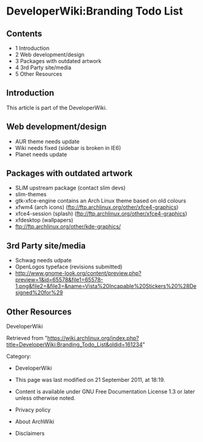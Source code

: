 DeveloperWiki:Branding Todo List
================================

Contents
--------

-   1 Introduction
-   2 Web development/design
-   3 Packages with outdated artwork
-   4 3rd Party site/media
-   5 Other Resources

Introduction
------------

This article is part of the DeveloperWiki.

Web development/design
----------------------

-   AUR theme needs update
-   Wiki needs fixed (sidebar is broken in IE6)
-   Planet needs update

Packages with outdated artwork
------------------------------

-   SLiM upstream package (contact slim devs)
-   slim-themes
-   gtk-xfce-engine contains an Arch Linux theme based on old colours
-   xfwm4 (arch icons) (ftp://ftp.archlinux.org/other/xfce4-graphics)
-   xfce4-session (splash)
    (ftp://ftp.archlinux.org/other/xfce4-graphics)
-   xfdesktop (wallpapers)
-   ftp://ftp.archlinux.org/other/kde-graphics/

3rd Party site/media
--------------------

-   Schwag needs udpate
-   OpenLogos typeface (revisions submitted)
-   http://www.gnome-look.org/content/preview.php?preview=1&id=65578&file1=65578-1.png&file2=&file3=&name=Vista%20Incapable%20Stickers%20%28Designed%20for%29

Other Resources
---------------

DeveloperWiki

Retrieved from
"https://wiki.archlinux.org/index.php?title=DeveloperWiki:Branding_Todo_List&oldid=161234"

Category:

-   DeveloperWiki

-   This page was last modified on 21 September 2011, at 18:19.
-   Content is available under GNU Free Documentation License 1.3 or
    later unless otherwise noted.
-   Privacy policy
-   About ArchWiki
-   Disclaimers
